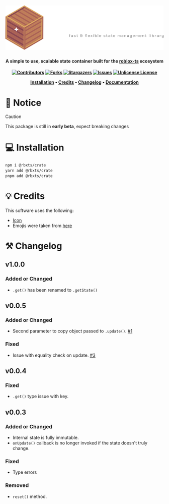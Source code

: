 <h1 align="center">
  <a href="https://github.com/Neohertz/crate"><img src="./docs/images/CLogo.png" alt="Crate"></a>
</h1>

<h4 align="center">
<b>
A simple to use, scalable state container built for the <a href="https://roblox-ts.com">roblox-ts</a> ecosystem
</b>
<h4>

<div align="center">

[![Contributors][contributors-shield]][contributors-url]
[![Forks][forks-shield]][forks-url]
[![Stargazers][stars-shield]][stars-url]
[![Issues][issues-shield]][issues-url]
[![Unlicense License][license-shield]][license-url]

</div>

<p align="center">
<b>
  <a href="#installation">Installation</a> •
  <a href="#credits">Credits</a> •
  <a href="#changelog">Changelog</a> •
  <a href="https://docs.neohertz.dev/docs/crate/about">Documentation</a>
</b>
</p>

<!-- <br>
<p align="center">
<b>
<a href="https://docs.neohertz.dev/docs/crate/about">Documentation</a>
</b>
</p> -->

# 📛 Notice

> [!CAUTION]
> This package is still in **early beta**, expect breaking changes

# 💻 Installation

```bash
npm i @rbxts/crate
yarn add @rbxts/crate
pnpm add @rbxts/crate
```

# 💡 Credits

This software uses the following:

- [Icon](https://www.flaticon.com/free-icons/wooden-box)
- Emojis were taken from [here](https://emojipedia.org/)

# ⚒️ Changelog

## v1.0.0

### Added or Changed

- `.get()` has been renamed to `.getState()`

## v0.0.5

### Added or Changed

- Second parameter to copy object passed to `.update()`. [#1](https://github.com/Neohertz/crate/issues/1)

### Fixed

- Issue with equality check on update. [#3](https://github.com/Neohertz/crate/issues/3)

## v0.0.4

### Fixed

- `.get()` type issue with key.

## v0.0.3

### Added or Changed

- Internal state is fully immutable.
- `onUpdate()` callback is no longer invoked if the state doesn't truly change.

### Fixed

- Type errors

### Removed

- `reset()` method.

[contributors-shield]: https://img.shields.io/github/contributors/othneildrew/Best-README-Template.svg?style=for-the-badge
[contributors-url]: https://github.com/Neohertz/crate/graphs/contributors
[forks-shield]: https://img.shields.io/github/forks/othneildrew/Best-README-Template.svg?style=for-the-badge
[forks-url]: https://github.com/Neohertz/crate/network/members
[stars-shield]: https://img.shields.io/github/stars/othneildrew/Best-README-Template.svg?style=for-the-badge
[stars-url]: https://github.com/Neohertz/crate/stargazers
[issues-shield]: https://img.shields.io/github/issues/othneildrew/Best-README-Template.svg?style=for-the-badge
[issues-url]: https://github.com/Neohertz/crate/issues
[license-shield]: https://img.shields.io/github/license/othneildrew/Best-README-Template.svg?style=for-the-badge
[license-url]: https://github.com/Neohertz/crate/blob/master/LICENSE
